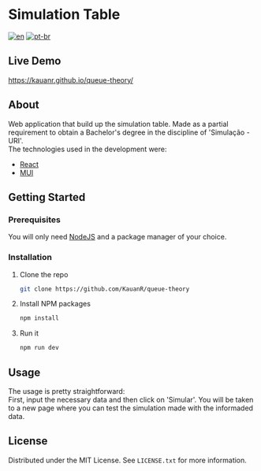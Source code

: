 # Simulation Table
[![en](https://img.shields.io/badge/lang-en-red.svg)](https://github.com/KauanR/queue-theory/blob/main/README.md)
[![pt-br](https://img.shields.io/badge/lang-pt--br-green.svg)](https://github.com/KauanR/queue-theory/blob/main/README.pt-br.md)

## Live Demo
https://kauanr.github.io/queue-theory/

## About
Web application that build up the simulation table. Made as a partial requirement to obtain a Bachelor's degree in the discipline of 'Simulação - URI'.
<br>
The technologies used in the development were:
* [React](https://reactjs.org/)
* [MUI](https://mui.com/)


<!-- GETTING STARTED -->
## Getting Started
### Prerequisites
You will only need [NodeJS](https://nodejs.org/en/download/) and a package manager of your choice.

### Installation
1. Clone the repo
   ```sh
   git clone https://github.com/KauanR/queue-theory
   ```
2. Install NPM packages
   ```sh
   npm install
   ```
4. Run it
   ```sh
   npm run dev
   ```

<!-- USAGE EXAMPLES -->
## Usage
The usage is pretty straightforward: <br/>
First, input the necessary data and then click on 'Simular'. You will be taken to a new page where you can test the simulation made with the informaded data.

<!-- LICENSE -->
## License
Distributed under the MIT License. See `LICENSE.txt` for more information.